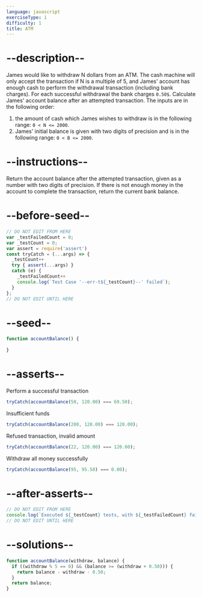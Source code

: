 ```yaml
---
language: javascript
exerciseType: 1
difficulty: 1
title: ATM
---
```


# --description--

James would like to withdraw N dollars from an ATM.
The cash machine will only accept the transaction if N is a multiple of 5, and James' account has enough cash to perform the withdrawal transaction (including bank charges).
For each successful withdrawal the bank charges `0.50$`.
Calculate James' account balance after an attempted transaction.
The inputs are in the following order:
1. the amount of cash which James wishes to withdraw is in the following range: `0 < N <= 2000`.
2. James' initial balance is given with two digits of precision and is in the following range: `0 < B <= 2000`.

# --instructions--

Return the account balance after the attempted transaction, given as a number with two digits of precision.
If there is not enough money in the account to complete the transaction, return the current bank balance.

# --before-seed--

```javascript
// DO NOT EDIT FROM HERE
var _testFailedCount = 0;
var _testCount = 0;
var assert = require('assert')
const tryCatch = (...args) => {
  _testCount++
  try { assert(...args) }
  catch (e) {
    _testFailedCount++
    console.log(`Test Case '--err-t${_testCount}--' failed`);
  }
};
// DO NOT EDIT UNTIL HERE
```

# --seed--

```javascript
function accountBalance() {
  
}
```

# --asserts--

Perform a successful transaction

```javascript
tryCatch(accountBalance(50, 120.00) === 69.50);
```

Insufficient funds

```javascript
tryCatch(accountBalance(200, 120.00) === 120.00);
```

Refused transaction, invalid amount

```javascript
tryCatch(accountBalance(22, 120.00) === 120.00);
```

Withdraw all money successfully

```javascript
tryCatch(accountBalance(95, 95.50) === 0.00);
```

# --after-asserts--

```javascript
// DO NOT EDIT FROM HERE 
console.log(`Executed ${_testCount} tests, with ${_testFailedCount} failures`);
// DO NOT EDIT UNTIL HERE
```

# --solutions--

```javascript
function accountBalance(withdraw, balance) {
  if ((withdraw % 5 == 0) && (balance >= (withdraw + 0.50))) {
    return balance - withdraw - 0.50;
  }
  return balance;
}
```
